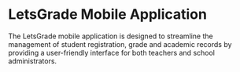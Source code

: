 # LetsGrade Mobile Application
The LetsGrade mobile application is designed to streamline the management of student registration, grade and academic records by providing a user-friendly interface for both teachers and school administrators.
